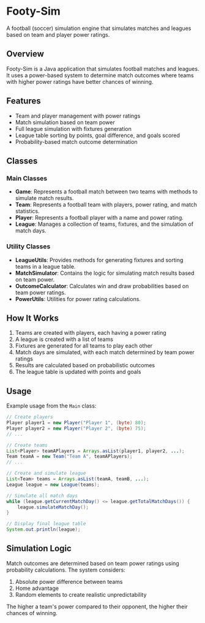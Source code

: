 # Footy-Sim

A football (soccer) simulation engine that simulates matches and leagues based on team and player power ratings.

## Overview

Footy-Sim is a Java application that simulates football matches and leagues. It uses a power-based system to determine match outcomes where teams with higher power ratings have better chances of winning.

## Features

- Team and player management with power ratings
- Match simulation based on team power
- Full league simulation with fixtures generation
- League table sorting by points, goal difference, and goals scored
- Probability-based match outcome determination

## Classes

### Main Classes

- **Game**: Represents a football match between two teams with methods to simulate match results.
- **Team**: Represents a football team with players, power rating, and match statistics.
- **Player**: Represents a football player with a name and power rating.
- **League**: Manages a collection of teams, fixtures, and the simulation of match days.

### Utility Classes

- **LeagueUtils**: Provides methods for generating fixtures and sorting teams in a league table.
- **MatchSimulator**: Contains the logic for simulating match results based on team power.
- **OutcomeCalculator**: Calculates win and draw probabilities based on team power ratings.
- **PowerUtils**: Utilities for power rating calculations.

## How It Works

1. Teams are created with players, each having a power rating
2. A league is created with a list of teams
3. Fixtures are generated for all teams to play each other
4. Match days are simulated, with each match determined by team power ratings
5. Results are calculated based on probabilistic outcomes
6. The league table is updated with points and goals

## Usage

Example usage from the `Main` class:

```java
// Create players
Player player1 = new Player("Player 1", (byte) 80);
Player player2 = new Player("Player 2", (byte) 75);
// ...

// Create teams
List<Player> teamAPlayers = Arrays.asList(player1, player2, ...);
Team teamA = new Team("Team A", teamAPlayers);
// ...

// Create and simulate league
List<Team> teams = Arrays.asList(teamA, teamB, ...);
League league = new League(teams);

// Simulate all match days
while (league.getCurrentMatchDay() <= league.getTotalMatchDays()) {
    league.simulateMatchDay();
}

// Display final league table
System.out.println(league);
```

## Simulation Logic

Match outcomes are determined based on team power ratings using probability calculations. The system considers:

1. Absolute power difference between teams
2. Home advantage
3. Random elements to create realistic unpredictability

The higher a team's power compared to their opponent, the higher their chances of winning.

